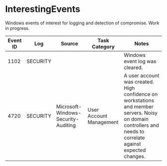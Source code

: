 # InterestingEvents
Windows events of interest for logging and detection of compromise. Work in progress.

| Event ID | Log | Source | Task Category | Notes |
| -------- | --- | ------ | ------------- | ----- |
| 1102 | SECURITY | | | Windows event log was cleared. |
| 4720 | SECURITY | Microsoft-Windows-Security-Auditing |	User Account Management | A user account was created. High confidence on workstations and member servers. Noisy on domain controllers and needs to correlate against expected changes. |
